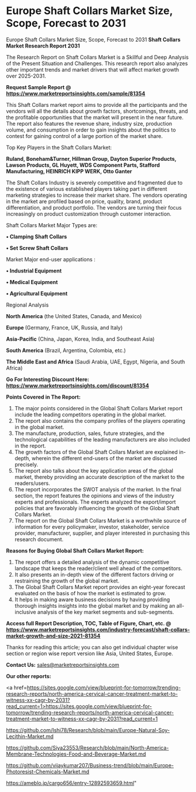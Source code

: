 # Europe Shaft Collars Market Size, Scope, Forecast to 2031
Europe Shaft Collars Market Size, Scope, Forecast to 2031
<strong>Shaft Collars Market Research Report 2031</strong>

The Research Report on Shaft Collars Market is a Skillful and Deep Analysis of the Present Situation and Challenges. This research report also analyzes other important trends and market drivers that will affect market growth over 2025-2031.

<strong>Request Sample Report @ <a href=https://www.marketreportsinsights.com/sample/81354>https://www.marketreportsinsights.com/sample/81354</a></strong>

This Shaft Collars market report aims to provide all the participants and the vendors will all the details about growth factors, shortcomings, threats, and the profitable opportunities that the market will present in the near future. The report also features the revenue share, industry size, production volume, and consumption in order to gain insights about the politics to contest for gaining control of a large portion of the market share.

Top Key Players in the Shaft Collars Market:

<strong>Ruland, Boneham&Turner, Hillman Group, Dayton Superior Products, Lawson Products, GL Huyett, WDS Component Parts, Stafford Manufacturing, HEINRICH KIPP WERK, Otto Ganter</strong>

The Shaft Collars Industry is severely competitive and fragmented due to the existence of various established players taking part in different marketing strategies to increase their market share. The vendors operating in the market are profiled based on price, quality, brand, product differentiation, and product portfolio. The vendors are turning their focus increasingly on product customization through customer interaction.

Shaft Collars Market Major Types are:

<strong>• Clamping Shaft Collars

• Set Screw Shaft Collars</strong>

Market Major end-user applications :

<strong>• Industrial Equipment

• Medical Equipment

• Agricultural Equipment</strong>

Regional Analysis

</u><strong><b>North America</b></strong> (the United States, Canada, and Mexico)

<strong><b>Europe </b></strong>(Germany, France, UK, Russia, and Italy)

<strong><b>Asia-Pacific</b></strong> (China, Japan, Korea, India, and Southeast Asia)

<strong><b>South America</b></strong> (Brazil, Argentina, Colombia, etc.)

<strong><b>The Middle East and Africa</b></strong> (Saudi Arabia, UAE, Egypt, Nigeria, and South Africa)

<strong>Go For Interesting Discount Here: <a href=https://www.marketreportsinsights.com/discount/81354>https://www.marketreportsinsights.com/discount/81354</a></strong>

<strong>Points Covered in The Report:</strong>
<ol>
  <li>The major points considered in the Global Shaft Collars Market report include the leading competitors operating in the global market.</li>
  <li>The report also contains the company profiles of the players operating in the global market.</li>
  <li>The manufacture, production, sales, future strategies, and the technological capabilities of the leading manufacturers are also included in the report.</li>
  <li>The growth factors of the Global Shaft Collars Market are explained in-depth, wherein the different end-users of the market are discussed precisely.</li>
  <li>The report also talks about the key application areas of the global market, thereby providing an accurate description of the market to the readers/users.</li>
  <li>The report incorporates the SWOT analysis of the market. In the final section, the report features the opinions and views of the industry experts and professionals. The experts analyzed the export/import policies that are favorably influencing the growth of the Global Shaft Collars Market.</li>
  <li>The report on the Global Shaft Collars Market is a worthwhile source of information for every policymaker, investor, stakeholder, service provider, manufacturer, supplier, and player interested in purchasing this research document.</li>
</ol>
<strong>Reasons for Buying Global Shaft Collars Market Report:</strong>

<ol>
  <li>The report offers a detailed analysis of the dynamic competitive landscape that keeps the reader/client well ahead of the competitors.</li>
  <li>It also presents an in-depth view of the different factors driving or restraining the growth of the global market.</li>
  <li>The Global Shaft Collars Market report provides an eight-year forecast evaluated on the basis of how the market is estimated to grow.</li>
  <li>It helps in making aware business decisions by having providing thorough insights insights into the global market and by making an all-inclusive analysis of the key market segments and sub-segments.</li>
</ol>
<strong>Access full Report Description, TOC, Table of Figure, Chart, etc. @ <a href=https://www.marketreportsinsights.com/industry-forecast/shaft-collars-market-growth-and-size-2021-81354>https://www.marketreportsinsights.com/industry-forecast/shaft-collars-market-growth-and-size-2021-81354</a></strong>


Thanks for reading this article; you can also get individual chapter wise section or region wise report version like Asia, United States, Europe.

<strong>Contact Us:</strong>
sales@marketreportsinsights.com

<strong>Our other reports:</strong>

<a href=https://sites.google.com/view/blueprint-for-tomorrow/trending-research-reports/north-america-cervical-cancer-treatment-market-to-witness-xx-cagr-by-2031?read_current=1>https://sites.google.com/view/blueprint-for-tomorrow/trending-research-reports/north-america-cervical-cancer-treatment-market-to-witness-xx-cagr-by-2031?read_current=1</a>

<a href=https://github.com/Ishi78/Research/blob/main/Europe-Natural-Soy-Lecithin-Market.md>https://github.com/Ishi78/Research/blob/main/Europe-Natural-Soy-Lecithin-Market.md</a>

<a href=https://github.com/Siya23553/Research/blob/main/North-America-Membrane-Technologies-Food-and-Beverage-Market.md>https://github.com/Siya23553/Research/blob/main/North-America-Membrane-Technologies-Food-and-Beverage-Market.md</a>

<a href=https://github.com/vijaykumar207/Business-trend/blob/main/Europe-Photoresist-Chemicals-Market.md>https://github.com/vijaykumar207/Business-trend/blob/main/Europe-Photoresist-Chemicals-Market.md</a>

<a href=https://ameblo.jp/cargo656/entry-12892593659.html>https://ameblo.jp/cargo656/entry-12892593659.html</a>"
